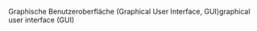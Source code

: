 <span data-ttu-id="aff4f-101">Graphische Benutzeroberfläche (Graphical User Interface, GUI)</span><span class="sxs-lookup"><span data-stu-id="aff4f-101">graphical user interface (GUI)</span></span>